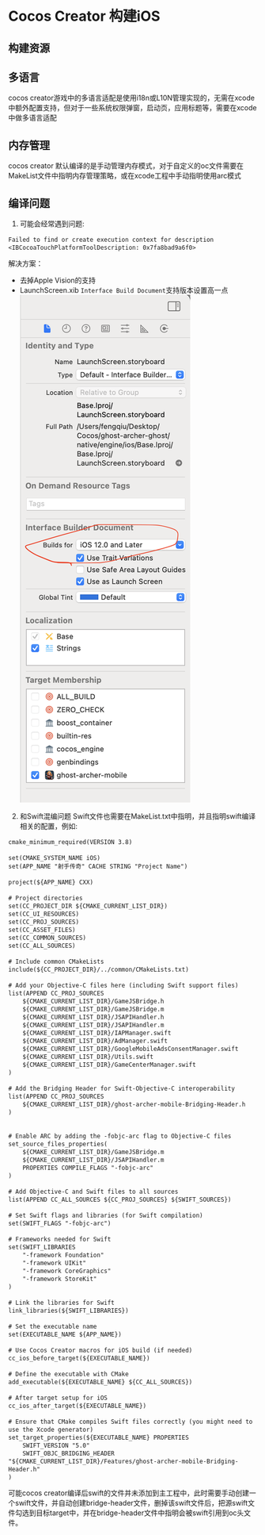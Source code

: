 # Cocos Creator 构建iOS

## 构建资源

## 多语言
cocos creator游戏中的多语言适配是使用i18n或L10N管理实现的，无需在xcode中额外配置支持，但对于一些系统权限弹窗，启动页，应用标题等，需要在xcode中做多语言适配

## 内存管理
cocos creator 默认编译的是手动管理内存模式，对于自定义的oc文件需要在MakeList文件中指明内存管理策略，或在xcode工程中手动指明使用arc模式

## 编译问题

1. 可能会经常遇到问题:
```
Failed to find or create execution context for description <IBCocoaTouchPlatformToolDescription: 0x7fa8bad9a6f0>
```
解决方案：
- 去掉Apple Vision的支持
- LaunchScreen.xib `Interface Build Document`支持版本设置高一点
![](./image/xcode_interface.png)

2. 和Swift混编问题
Swift文件也需要在MakeList.txt中指明，并且指明swift编译相关的配置，例如:
```
cmake_minimum_required(VERSION 3.8)

set(CMAKE_SYSTEM_NAME iOS)
set(APP_NAME "射手传奇" CACHE STRING "Project Name")

project(${APP_NAME} CXX)

# Project directories
set(CC_PROJECT_DIR ${CMAKE_CURRENT_LIST_DIR})
set(CC_UI_RESOURCES)
set(CC_PROJ_SOURCES)
set(CC_ASSET_FILES)
set(CC_COMMON_SOURCES)
set(CC_ALL_SOURCES)

# Include common CMakeLists
include(${CC_PROJECT_DIR}/../common/CMakeLists.txt)

# Add your Objective-C files here (including Swift support files)
list(APPEND CC_PROJ_SOURCES
    ${CMAKE_CURRENT_LIST_DIR}/GameJSBridge.h
    ${CMAKE_CURRENT_LIST_DIR}/GameJSBridge.m
    ${CMAKE_CURRENT_LIST_DIR}/JSAPIHandler.h
    ${CMAKE_CURRENT_LIST_DIR}/JSAPIHandler.m
    ${CMAKE_CURRENT_LIST_DIR}/IAPManager.swift
    ${CMAKE_CURRENT_LIST_DIR}/AdManager.swift
    ${CMAKE_CURRENT_LIST_DIR}/GoogleMobileAdsConsentManager.swift
    ${CMAKE_CURRENT_LIST_DIR}/Utils.swift
    ${CMAKE_CURRENT_LIST_DIR}/GameCenterManager.swift
)

# Add the Bridging Header for Swift-Objective-C interoperability
list(APPEND CC_PROJ_SOURCES
    ${CMAKE_CURRENT_LIST_DIR}/ghost-archer-mobile-Bridging-Header.h
)


# Enable ARC by adding the -fobjc-arc flag to Objective-C files
set_source_files_properties(
    ${CMAKE_CURRENT_LIST_DIR}/GameJSBridge.m
    ${CMAKE_CURRENT_LIST_DIR}/JSAPIHandler.m
    PROPERTIES COMPILE_FLAGS "-fobjc-arc"
)

# Add Objective-C and Swift files to all sources
list(APPEND CC_ALL_SOURCES ${CC_PROJ_SOURCES} ${SWIFT_SOURCES})

# Set Swift flags and libraries (for Swift compilation)
set(SWIFT_FLAGS "-fobjc-arc")

# Frameworks needed for Swift
set(SWIFT_LIBRARIES
    "-framework Foundation"
    "-framework UIKit"
    "-framework CoreGraphics"
    "-framework StoreKit"
)

# Link the libraries for Swift
link_libraries(${SWIFT_LIBRARIES})

# Set the executable name
set(EXECUTABLE_NAME ${APP_NAME})

# Use Cocos Creator macros for iOS build (if needed)
cc_ios_before_target(${EXECUTABLE_NAME})

# Define the executable with CMake
add_executable(${EXECUTABLE_NAME} ${CC_ALL_SOURCES})

# After target setup for iOS
cc_ios_after_target(${EXECUTABLE_NAME})

# Ensure that CMake compiles Swift files correctly (you might need to use the Xcode generator)
set_target_properties(${EXECUTABLE_NAME} PROPERTIES
    SWIFT_VERSION "5.0"
    SWIFT_OBJC_BRIDGING_HEADER "${CMAKE_CURRENT_LIST_DIR}/Features/ghost-archer-mobile-Bridging-Header.h"
)

```

可能cocos creator编译后swift的文件并未添加到主工程中，此时需要手动创建一个swift文件，并自动创建bridge-header文件，删掉该swift文件后，把源swift文件勾选到目标target中，并在bridge-header文件中指明会被swift引用到oc头文件。